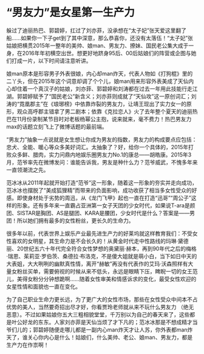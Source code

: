 # “男友力”是女星第一生产力

躲过了迪丽热巴、郭碧婷，扛过了刘亦菲，没承想在“太子妃”张天爱这里翻了船……如果你一下子get到了其中深意，那么恭喜你，还没有太落伍！“太子妃”张姑娘把横贯2015年一整年的美帅、娘man、男友力、撩妹、国民老公集大成于一身，在2016年年初横空出世。想更好地跻身95后、00后姑娘们的阵营或企图与她们打成一片，以下时间请注意听讲。 

娘man原本是形容男子外表很娘，内心却man炸天，代表人物如《打狗棍》里的二丫头，但在2015年这个词意却调了个个儿，娘man用来形容外表美成了天仙内心却住着一个真汉子的姑娘，刘亦菲、郭碧婷和刘涛都在过去一年用此技能行走江湖。郭碧婷赋予了“国民老公”新含义；刘亦菲则成就了“天仙攻”这一原创词汇；刘涛的“霓凰郡主”在《琅琊榜》中依靠炸裂的男友力，让靖王现出了实力女一的原形，观众高呼郡主错拿了男二剧本；依靠《克拉恋人》火了去年整个夏天的迪丽热巴在11月份录制某节目时对老板杨幂公主抱，说来就来，毫不费力！热巴男友力max的话题立刻飞上了微博话题的最前端。 

“男友力”抽象一点说就是女生想让你成为男友的指数，男友力的构成要点应包括：忠犬、全能、暖心等众多美好词汇。太抽象了？好，给你一个具体的，2015年打败众多鲜、腊肉，实力问鼎内地娱乐圈男友力No.1的康总——胡皓康。2015年3月，范爷率先在微博发问：谁能告诉我，男友是种什么力？范爷威武，不愧多年来一直领潮流之先。 

范冰冰从2011年起就开始打造“范爷”这一形象，随着这一形象的夯实并走向成功，范冰冰也摆脱了“美成狐狸精”而带来的负面影响，成功收获了相当多女性受众的好感。即使身材处于劣势的周迅，从《龙门飞甲》起也一直在打造“迅哥”“周公子”这样的形象。还有多年来一直霸占亚洲第一女子天团的少女时代，如果说T-ara是颜团、SISTAR是胸团、AS是腿团、KARA是腰团，少女时代是什么？答案是——男团！所以她们拥有最多的女性粉丝，更长久的生命力。 

很多年以前，代表世界上娱乐产业最先进生产力的好莱坞就这样教育我们：不受女性喜欢的女明星，其生命力是不会长久的！从黄金时代走中性路线的玛琳·黛德丽、20世纪五六十年代完全符合女性梦想的奥黛丽·赫本，再到90年代之后的梅格·瑞恩、茱莉亚·罗伯茨、桑德拉·布洛克，不是傻大姐就是萌小白，当下如日中天的大表姐，大大咧咧的幽默真性情，离开“赫敏”再没有代表作的艾玛·沃森照样有大量女粉丝买单，需要俯视的时候从来不低头，永远是眼睛下压，睥睨一切的女王范儿，美得女粉分分钟想跪啊……随着女性审美和情感诉求的变化，最受女性欢迎的女星性情和面貌也一直在变化。 

为了自己职业生命力更长远，为了更广大的女性市场，那些在女性受众中间本不占优势的美人，当然要奇招出尽才好，你看贾玲老师就从来不玩什么男友力 （绝无恶意）。不过如果姑娘你五大三粗相貌堂堂，千万别以为自己的春天来了，这些都是叶公好龙的东东。人家刘亦菲是天仙当烦了才下凡的；范冰冰那是不想成精才当爷们儿的；郭碧婷随便走哪儿都是一副内心man炸天才让人苏，你外表都man炸天了，谁关心你内心是什么！姑娘们，什么美帅、老公、娘man、男友力，都是生产力在作祟啊！